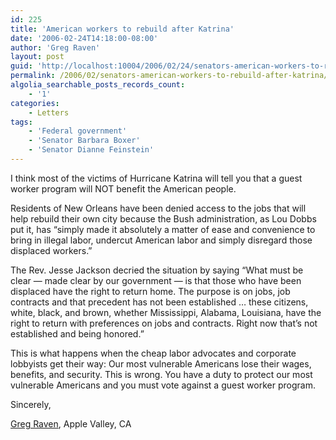 ```yaml
---
id: 225
title: 'American workers to rebuild after Katrina'
date: '2006-02-24T14:18:00-08:00'
author: 'Greg Raven'
layout: post
guid: 'http://localhost:10004/2006/02/24/senators-american-workers-to-rebuild-after-katrina/'
permalink: /2006/02/senators-american-workers-to-rebuild-after-katrina/
algolia_searchable_posts_records_count:
    - '1'
categories:
    - Letters
tags:
    - 'Federal government'
    - 'Senator Barbara Boxer'
    - 'Senator Dianne Feinstein'
---
```


I think most of the victims of Hurricane Katrina will tell you that a guest worker program will NOT benefit the American people.

Residents of New Orleans have been denied access to the jobs that will help rebuild their own city because the Bush administration, as Lou Dobbs put it, has “simply made it absolutely a matter of ease and convenience to bring in illegal labor, undercut American labor and simply disregard those displaced workers.”

The Rev. Jesse Jackson decried the situation by saying “What must be clear — made clear by our government — is that those who have been displaced have the right to return home. The purpose is on jobs, job contracts and that precedent has not been established … these citizens, white, black, and brown, whether Mississippi, Alabama, Louisiana, have the right to return with preferences on jobs and contracts. Right now that’s not established and being honored.”

This is what happens when the cheap labor advocates and corporate lobbyists get their way: Our most vulnerable Americans lose their wages, benefits, and security. This is wrong. You have a duty to protect our most vulnerable Americans and you must vote against a guest worker program.

Sincerely,

[Greg Raven](https://www.gregraven.org/), Apple Valley, CA